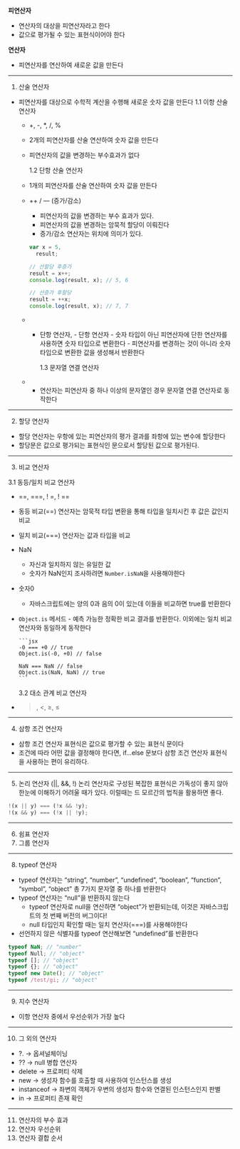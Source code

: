 **피연산자**

- 연산자의 대상을 피연산자라고 한다
- 값으로 평가될 수 있는 표현식이어야 한다

**연산자**

- 피연산자를 연산하여 새로운 값을 만든다

---

1. 산술 연산자

- 피연산자를 대상으로 수학적 계산을 수행해 새로운 숫자 값을 만든다
  1.1 이항 산술 연산자

  - +, -, \*, /, %
  - 2개의 피연산자를 산술 연산하여 숫자 값을 만든다
  - 피연산자의 값을 변경하는 부수효과가 없다

    1.2 단항 산술 연산자

  - 1개의 피연산자를 산술 연산하여 숫자 값을 만든다
  - ++ / — (증가/감소)

    - 피연산자의 값을 변경하는 부수 효과가 있다.
    - 피연산자의 값을 변경하는 암묵적 할당이 이뤄진다
    - 증가/감소 연산자는 위치에 의미가 있다.

    ```jsx
    var x = 5,
      result;

    // 선할당 후증가
    result = x++;
    console.log(result, x); // 5, 6

    // 선증가 후할당
    result = ++x;
    console.log(result, x); // 7, 7
    ```

  - - 단항 연산자, - 단항 연산자 - 숫자 타입이 아닌 피연산자에 단한 연산자를 사용하면 숫자 타입으로 변환한다 - 피연산자를 변경하는 것이 아니라 숫자 타입으로 변환한 값을 생성해서 반환한다

      1.3 문자열 연결 연산자

  - - 연산자는 피연산자 중 하나 이상의 문자열인 경우 문자열 연결 연산자로 동작한다

---

2. 할당 연산자

- 할당 연산자는 우항에 있는 피연산자의 평가 결과를 좌항에 있는 변수에 할당한다
- 할당문은 값으로 평가되는 표현식인 문으로서 할당된 값으로 평가된다.

---

3. 비교 연산자

3.1 동등/일치 비교 연산자

- ==, ===, ! =, ! ==
- 동등 비교(==) 연산자는 암묵적 타입 변환을 통해 타입을 일치시킨 후 값은 값인지 비교
- 일치 비교(===) 연산자는 값과 타입을 비교
- NaN
  - 자신과 일치하지 않는 유일한 값
  - 숫자가 NaN인지 조사하려면 `Number.isNaN`을 사용해야한다
- 숫자0
  - 자바스크립트에는 양의 0과 음의 0이 있는데 이들을 비교하면 true를 반환한다
- `Object.is` 메서드 - 예측 가능한 정확한 비교 결과를 반환한다. 이외에는 일치 비교 연산자와 동일하게 동작한다

      ```jsx
      -0 === +0 // true
      Object.is(-0, +0) // false

      NaN === NaN // false
      Object.is(NaN, NaN) // true
      ```

  3.2 대소 관계 비교 연산자

- > , <, ≥, ≤

---

4. 삼항 조건 연산자

- 삼항 조건 연산자 표현식은 값으로 평가할 수 있는 표현식 문이다
- 조건에 따라 어떤 값을 결정해야 한다면, if…else 문보다 삼항 조건 연산자 표현식을 사용하는 편이 유리하다.

---

5. 논리 연산자 (||, &&, !)
   논리 연산자로 구성된 복잡한 표현식은 가독성이 좋지 않아 한눈에 이해하기 어려울 때가 있다. 이럴때는 드 모르간의 법칙을 활용하면 좋다.

```jsx
!(x || y) === (!x && !y);
!(x && y) === (!x || !y);
```

---

6. 쉼표 연산자
7. 그룹 연산자

---

8. typeof 연산자

- typeof 연산자는 “string”, “number”, “undefined”, “boolean”, “function”, “symbol”, “object” 총 7가지 문자열 중 하나를 반환한다
- typeof 연산자는 “null”을 반환하지 않는다
  - typeof 연산자로 null을 연산하면 “object”가 반환되는데, 이것은 자바스크립트의 첫 번째 버전의 버그이다!
  - null 타입인지 확인할 때는 일치 연산자(===)를 사용해야한다
- 선언하지 않은 식별자를 typeof 연산해보면 “undefined”를 반환한다

```jsx
typeof NaN; // "number"
typeof Null; // "object"
typeof []; // "object"
typeof {}; // "object"
typeof new Date(); // "object"
typeof /test/gi; // "object"
```

---

9. 지수 연산자

- 이항 연산자 중에서 우선순위가 가장 높다

---

10. 그 외의 연산자

- ?. → 옵셔널체이닝
- ?? → null 병합 연산자
- delete → 프로퍼티 삭제
- new → 생성자 함수를 호출할 때 사용하여 인스턴스를 생성
- instanceof → 좌변의 객체가 우변의 생성자 함수와 연결된 인스턴스인지 판별
- in → 프로퍼티 존재 확인

---

11. 연산자의 부수 효과
12. 연산자 우선순위
13. 연산자 결합 순서
